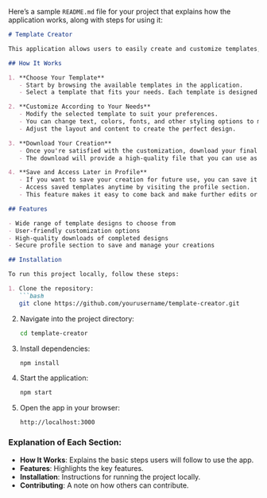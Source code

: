 Here’s a sample `README.md` file for your project that explains how the application works, along with steps for using it:

```markdown
# Template Creator

This application allows users to easily create and customize templates, download their creations, and save them for later access in their profile.

## How It Works

1. **Choose Your Template**
   - Start by browsing the available templates in the application.
   - Select a template that fits your needs. Each template is designed to be easily customizable.

2. **Customize According to Your Needs**
   - Modify the selected template to suit your preferences.
   - You can change text, colors, fonts, and other styling options to make it unique.
   - Adjust the layout and content to create the perfect design.

3. **Download Your Creation**
   - Once you're satisfied with the customization, download your final creation.
   - The download will provide a high-quality file that you can use as needed.

4. **Save and Access Later in Profile**
   - If you want to save your creation for future use, you can save it in your profile.
   - Access saved templates anytime by visiting the profile section.
   - This feature makes it easy to come back and make further edits or reuse the template.

## Features

- Wide range of template designs to choose from
- User-friendly customization options
- High-quality downloads of completed designs
- Secure profile section to save and manage your creations

## Installation

To run this project locally, follow these steps:

1. Clone the repository:
   ```bash
   git clone https://github.com/yourusername/template-creator.git
   ```

2. Navigate into the project directory:
   ```bash
   cd template-creator
   ```

3. Install dependencies:
   ```bash
   npm install
   ```

4. Start the application:
   ```bash
   npm start
   ```

5. Open the app in your browser:
   ```
   http://localhost:3000
   ```



### Explanation of Each Section:

- **How It Works**: Explains the basic steps users will follow to use the app.
- **Features**: Highlights the key features.
- **Installation**: Instructions for running the project locally.
- **Contributing**: A note on how others can contribute.

